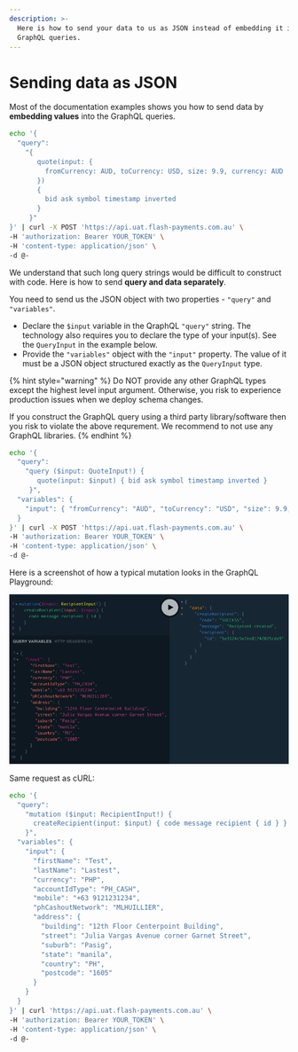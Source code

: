 ```yaml
---
description: >-
  Here is how to send your data to us as JSON instead of embedding it into the
  GraphQL queries.
---
```


# Sending data as JSON

Most of the documentation examples shows you how to send data by **embedding values** into the GraphQL queries.

```bash
echo '{
  "query":
    "{
       quote(input: {
         fromCurrency: AUD, toCurrency: USD, size: 9.9, currency: AUD
       })
       {
         bid ask symbol timestamp inverted
       }
     }"
}' | curl -X POST 'https://api.uat.flash-payments.com.au' \
-H 'authorization: Bearer YOUR_TOKEN' \
-H 'content-type: application/json' \
-d @-
```

We understand that such long query strings would be difficult to construct with code. Here is how to send **query and data separately**.

You need to send us the JSON object with two properties - `"query"` and `"variables"`.

* Declare the `$input` variable in the QraphQL `"query"` string. The technology also requires you to declare the type of your input(s). See the `QueryInput` in the example below.
* Provide the `"variables"` object with the `"input"` property. The value of it must be a JSON object structured exactly as the `QueryInput` type.

{% hint style="warning" %}
Do NOT provide any other GraphQL types except the highest level input argument. Otherwise, you risk to experience production issues when we deploy schema changes.

If you construct the GraphQL query using a third party library/software then you risk to violate the above requrement. We recommend to not use any GraphQL libraries.
{% endhint %}

```bash
echo '{
  "query":
    "query ($input: QuoteInput!) {
       quote(input: $input) { bid ask symbol timestamp inverted }
     }",
  "variables": { 
    "input": { "fromCurrency": "AUD", "toCurrency": "USD", "size": 9.9, "currency": "AUD" }
  }
}' | curl -X POST 'https://api.uat.flash-payments.com.au' \
-H 'authorization: Bearer YOUR_TOKEN' \
-H 'content-type: application/json' \
-d @-
```

Here is a screenshot of how a typical mutation looks in the GraphQL Playground:

![](../.gitbook/assets/image.png)

Same request as cURL:

```bash
echo '{
  "query":
    "mutation ($input: RecipientInput!) {
      createRecipient(input: $input) { code message recipient { id } }
    }",
  "variables": {
    "input": {
      "firstName": "Test",
      "lastName": "Lastest",
      "currency": "PHP",
      "accountIdType": "PH_CASH",
      "mobile": "+63 9121231234",
      "phCashoutNetwork": "MLHUILLIER",
      "address": {
        "building": "12th Floor Centerpoint Building",
        "street": "Julia Vargas Avenue corner Garnet Street",
        "suburb": "Pasig",
        "state": "manila",
        "country": "PH",
        "postcode": "1605"
      }
    }
  }
}' | curl 'https://api.uat.flash-payments.com.au' \
-H 'authorization: Bearer YOUR_TOKEN' \
-H 'content-type: application/json' \
-d @-
```
